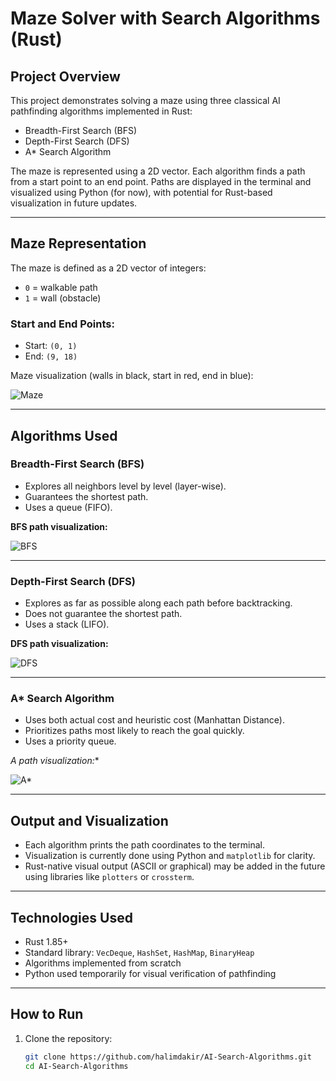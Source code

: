 # Maze Solver with Search Algorithms (Rust)

## Project Overview

This project demonstrates solving a maze using three classical AI pathfinding algorithms implemented in Rust:

- Breadth-First Search (BFS)
- Depth-First Search (DFS)
- A* Search Algorithm

The maze is represented using a 2D vector. Each algorithm finds a path from a start point to an end point. Paths are displayed in the terminal and visualized using Python (for now), with potential for Rust-based visualization in future updates.

---

## Maze Representation

The maze is defined as a 2D vector of integers:

- `0` = walkable path
- `1` = wall (obstacle)

### Start and End Points:
- Start: `(0, 1)`
- End: `(9, 18)`

Maze visualization (walls in black, start in red, end in blue):

![Maze](https://github.com/user-attachments/assets/49c6b928-4e5d-4bb9-9e62-484edfd14747)

---

## Algorithms Used

### Breadth-First Search (BFS)
- Explores all neighbors level by level (layer-wise).
- Guarantees the shortest path.
- Uses a queue (FIFO).

**BFS path visualization:**

![BFS](https://github.com/user-attachments/assets/7c2f4139-dbe4-415f-9b32-daac856ab753)

---

### Depth-First Search (DFS)
- Explores as far as possible along each path before backtracking.
- Does not guarantee the shortest path.
- Uses a stack (LIFO).

**DFS path visualization:**

![DFS](https://github.com/user-attachments/assets/c1bc084e-a93f-4df9-8fdd-e1ba772989c8)

---

### A* Search Algorithm
- Uses both actual cost and heuristic cost (Manhattan Distance).
- Prioritizes paths most likely to reach the goal quickly.
- Uses a priority queue.

**A* path visualization:**

![A*](https://github.com/user-attachments/assets/1b4d51b6-8528-4b2a-a859-ad80f1624614)

---

## Output and Visualization

- Each algorithm prints the path coordinates to the terminal.
- Visualization is currently done using Python and `matplotlib` for clarity.
- Rust-native visual output (ASCII or graphical) may be added in the future using libraries like `plotters` or `crossterm`.

---

## Technologies Used

- Rust 1.85+
- Standard library: `VecDeque`, `HashSet`, `HashMap`, `BinaryHeap`
- Algorithms implemented from scratch
- Python used temporarily for visual verification of pathfinding

---

## How to Run

1. Clone the repository:
   ```bash
   git clone https://github.com/halimdakir/AI-Search-Algorithms.git
   cd AI-Search-Algorithms
